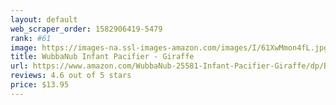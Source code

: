 ```yaml
---
layout: default 
﻿web_scraper_order: 1582906419-5479
rank: #61
image: https://images-na.ssl-images-amazon.com/images/I/61XwMmon4fL.jpg
title: WubbaNub Infant Pacifier - Giraffe
url: https://www.amazon.com/WubbaNub-25581-Infant-Pacifier-Giraffe/dp/B003CK3LDI/ref=zg_mw_baby-products_61?_encoding=UTF8&psc=1&refRID=DDWM5Y6YAF3RS98T1NAA
reviews: 4.6 out of 5 stars
price: $13.95 
---
```

